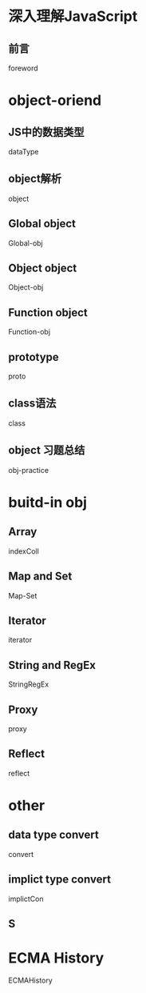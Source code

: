 # 深入理解JavaScript 
## 前言
foreword

# object-oriend
## JS中的数据类型
dataType

## object解析
object

## Global object
Global-obj

## Object object
Object-obj

## Function object
Function-obj

## prototype
proto

## class语法
class

## object 习题总结
obj-practice

# buitd-in obj
## Array
indexColl

## Map and Set 
Map-Set

## Iterator
iterator

## String and RegEx
StringRegEx

## Proxy 
proxy

## Reflect
reflect

# other
## data type convert
convert

## implict type convert
implictCon

## S


# ECMA History
ECMAHistory
